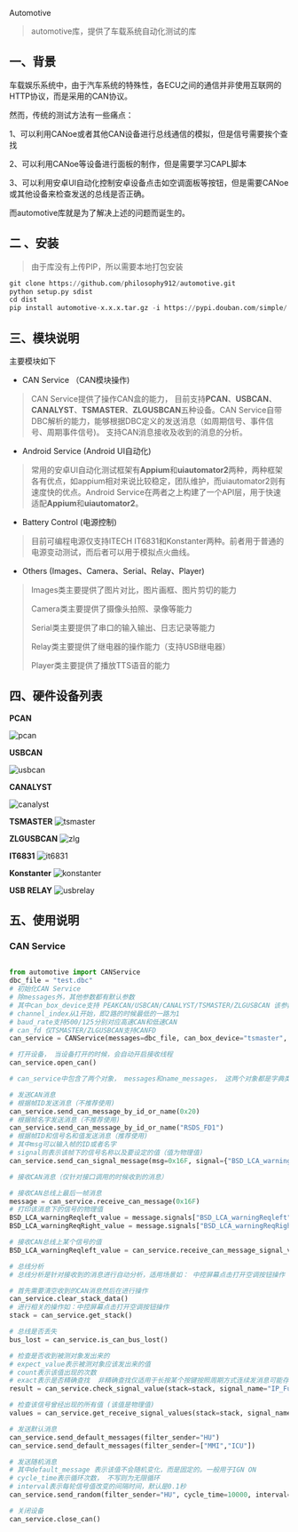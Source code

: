 Automotive

> automotive库，提供了车载系统自动化测试的库

## 一、背景

车载娱乐系统中，由于汽车系统的特殊性，各ECU之间的通信并非使用互联网的HTTP协议，而是采用的CAN协议。

然而，传统的测试方法有一些痛点：

1、可以利用CANoe或者其他CAN设备进行总线通信的模拟，但是信号需要挨个查找

2、可以利用CANoe等设备进行面板的制作，但是需要学习CAPL脚本

3、可以利用安卓UI自动化控制安卓设备点击如空调面板等按钮，但是需要CANoe或其他设备来检查发送的总线是否正确。

而automotive库就是为了解决上述的问题而诞生的。

## 二 、安装

> 由于库没有上传PIP，所以需要本地打包安装

```python
git clone https://github.com/philosophy912/automotive.git
python setup.py sdist 
cd dist
pip install automotive-x.x.x.tar.gz -i https://pypi.douban.com/simple/
```

## 三、模块说明

主要模块如下

- CAN Service （CAN模块操作)

>  CAN Service提供了操作CAN盒的能力， 目前支持**PCAN**、**USBCAN**、**CANALYST**、**TSMASTER**、**ZLGUSBCAN**五种设备。CAN Service自带DBC解析的能力，能够根据DBC定义的发送消息（如周期信号、事件信号、周期事件信号)。 支持CAN消息接收及收到的消息的分析。

- Android Service (Android UI自动化)

>  常用的安卓UI自动化测试框架有**Appium**和**uiautomator2**两种，两种框架各有优点，如appium相对来说比较稳定，团队维护，而uiautomator2则有速度快的优点。Android Service在两者之上构建了一个API层，用于快速适配**Appium**和**uiautomator2**。

- Battery Control (电源控制)

> 目前可编程电源仅支持ITECH IT6831和Konstanter两种。前者用于普通的电源变动测试，而后者可以用于模拟点火曲线。

- Others (Images、Camera、Serial、Relay、Player)

> Images类主要提供了图片对比，图片画框、图片剪切的能力
>
> Camera类主要提供了摄像头拍照、录像等能力
>
> Serial类主要提供了串口的输入输出、日志记录等能力
>
> Relay类主要提供了继电器的操作能力（支持USB继电器）
>
> Player类主要提供了播放TTS语音的能力

## 四、硬件设备列表

**PCAN**

![pcan](docs\images\pcan.jpg)

**USBCAN**

![usbcan](docs\images\usbcan.jpg)

**CANALYST**

![canalyst](docs\images\canalyst.jpg)

**TSMASTER**
![tsmaster](docs\images\tsmaster.png)

**ZLGUSBCAN**
![zlg](docs\images\USBCANFD.jpg)

**IT6831**
![it6831](docs\images\itech_it6831.jpg)

**Konstanter**
![konstanter](docs\images\konstanter.jpg)

**USB RELAY**
![usbrelay](docs\images\usbrelay.jpg)

## 五、使用说明

### CAN Service

```python

from automotive import CANService
dbc_file = "test.dbc"
# 初始化CAN Service
# 除messages外，其他参数都有默认参数
# 其中can_box_device支持 PEAKCAN/USBCAN/CANALYST/TSMASTER/ZLGUSBCAN 该参数可以为None，初始化的时候会根据顺序查找对应设备
# channel_index从1开始，即2路的时候最低的一路为1
# baud_rate支持500/125分别对应高速CAN和低速CAN
# can_fd 仅TSMASTER/ZLGUSBCAN支持CANFD
can_service = CANService(messages=dbc_file, can_box_device="tsmaster", baud_rate=500, channel_index=1, can_fd=True)

# 打开设备， 当设备打开的时候，会自动开启接收线程
can_service.open_can()

# can_service中包含了两个对象， messages和name_messages， 这两个对象都是字典类型，表示以ID和NAME的对应的帧。

# 发送CAN消息
# 根据帧ID发送消息（不推荐使用)
can_service.send_can_message_by_id_or_name(0x20)
# 根据帧名字发送消息（不推荐使用)
can_service.send_can_message_by_id_or_name("RSDS_FD1")
# 根据帧ID和信号名和值发送消息（推荐使用)
# 其中msg可以输入帧的ID或者名字 
# signal则表示该帧下的信号名称以及要设定的值（值为物理值)
can_service.send_can_signal_message(msg=0x16F, signal={"BSD_LCA_warningReqleft": 1, "BSD_LCA_warningReqRight": 0x0})

# 接收CAN消息（仅针对接口调用的时候收到的消息）

# 接收CAN总线上最后一帧消息
message = can_service.receive_can_message(0x16F)
# 打印该消息下的信号的物理值
BSD_LCA_warningReqleft_value = message.signals["BSD_LCA_warningReqleft"].physical_value
BSD_LCA_warningReqRight_value = message.signals["BSD_LCA_warningReqRight"].physical_value

# 接收CAN总线上某个信号的值
BSD_LCA_warningReqleft_value = can_service.receive_can_message_signal_value(message_id=0x16F, signal_name="BSD_LCA_warningReqleft")

# 总线分析
# 总线分析是针对接收到的消息进行自动分析，适用场景如： 中控屏幕点击打开空调按钮操作

# 首先需要清空收到的CAN消息然后在进行操作
can_service.clear_stack_data()
# 进行相关的操作如：中控屏幕点击打开空调按钮操作
stack = can_service.get_stack()

# 总线是否丢失
bus_lost = can_service.is_can_bus_lost()

# 检查是否收到被测对象发出来的
# expect_value表示被测对象应该发出来的值
# count表示该值出现的次数
# exact表示是否精确查找  非精确查找仅适用于长按某个按键按照周期方式连续发消息可能存在接收数量有少量差异的情况
result = can_service.check_signal_value(stack=stack, signal_name="IP_FuelLvlLowLmpSts", expect_value=0x1, count=1, exact=True)

# 检查该信号曾经出现的所有值 (该值是物理值)
values = can_service.get_receive_signal_values(stack=stack, signal_name="IP_FuelLvlLowLmpSts")

# 发送默认消息
can_service.send_default_messages(filter_sender="HU")
can_service.send_default_messages(filter_sender=["MMI","ICU"])

# 发送随机消息
# 其中default_message 表示该值不会随机变化，而是固定的。一般用于IGN ON
# cycle_time表示循环次数， 不写则为无限循环
# interval表示每轮信号值改变的间隔时间，默认是0.1秒
can_service.send_random(filter_sender="HU", cycle_time=10000, interval=0.1, default_message={0x16F: {"BSD_LCA_warningReqleft":1}})

# 关闭设备
can_service.close_can()
```

